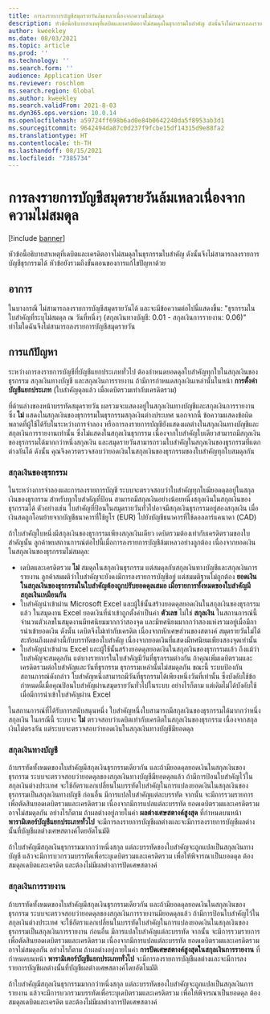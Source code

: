 ```yaml
---
title: การลงรายการบัญชีสมุดรายวันล้มเหลวเนื่องจากความไม่สมดุล
description: หัวข้อนี้อธิบายสาเหตุที่เดบิตและเครดิตอาจไม่สมดุลในธุรกรรมใบสำคัญ ดังนั้นจึงไม่สามารถลงรายการบัญชีธุรกรรมได้ หัวข้อยังรวมถึงขั้นตอนของการแก้ไขปัญหาด้วย
author: kweekley
ms.date: 08/03/2021
ms.topic: article
ms.prod: ''
ms.technology: ''
ms.search.form: ''
audience: Application User
ms.reviewer: roschlom
ms.search.region: Global
ms.author: kweekley
ms.search.validFrom: 2021-8-03
ms.dyn365.ops.version: 10.0.14
ms.openlocfilehash: a59724ff698b6ad0e84b0642240da5f8953ab3d1
ms.sourcegitcommit: 9642494da87c0d237f9fcbe15df14315d9e88fa2
ms.translationtype: HT
ms.contentlocale: th-TH
ms.lasthandoff: 08/15/2021
ms.locfileid: "7385734"
---
```

# <a name="journal-posting-failure-because-of-imbalance"></a>การลงรายการบัญชีสมุดรายวันล้มเหลวเนื่องจากความไม่สมดุล

[!include [banner](../includes/banner.md)]

หัวข้อนี้อธิบายสาเหตุที่เดบิตและเครดิตอาจไม่สมดุลในธุรกรรมใบสำคัญ ดังนั้นจึงไม่สามารถลงรายการบัญชีธุรกรรมได้ หัวข้อยังรวมถึงขั้นตอนของการแก้ไขปัญหาด้วย

## <a name="symptom"></a>อาการ

ในบางกรณี ไม่สามารถลงรายการบัญชีสมุดรายวันได้ และจะมีข้อความต่อไปนี้แสดงขึ้น: "ธุรกรรมในใบสำคัญที่ระบุไม่สมดุล ณ วันที่หนึ่งๆ (สกุลเงินทางบัญชี: 0.01 - สกุลเงินการรายงาน: 0.06)" ทำไมใดฉันจึงไม่สามารถลงรายการบัญชีสมุดรายวัน

## <a name="resolution"></a>การแก้ปัญหา

ระหว่างการลงรายการบัญชีที่บัญชีแยกประเภททั่วไป ต้องกําหนดยอดดุลใบสำคัญทุกใบในสกุลเงินของธุรกรรม สกุลเงินทางบัญชี และสกุลเงินการรายงาน ถ้ามีการกําหนดสกุลเงินเหล่านั้นในหน้า **การตั้งค่าบัญชีแยกประเภท** (ใบสำคัญดุลแล้ว เมื่อเดบิตรวมเท่ากับเครดิตรวม)

ที่ด้านล่างของหน้าบรรทัดสมุดรายวัน ผลรวมจะแสดงอยู่ในสกุลเงินทางบัญชีและสกุลเงินการรายงาน ซึ่ง **ไม่** แสดงในสกุลเงินของธุรกรรมในธุรกรรมสกุลเงินต่างประเทศ นอกจากนี้ ข้อความแสดงข้อผิดพลาดที่ผู้ใช้ได้รับในระหว่างการจำลอง หรือการลงรายการบัญชียังแสดงผลต่างในสกุลเงินทางบัญชีและสกุลเงินการรายงานเท่านั้น ซึ่งไม่แสดงในสกุลเงินธุรกรรม เนื่องจากใบสำคัญใบเดียวสามารถมีสกุลเงินของธุรกรรมได้มากกว่าหนึ่งสกุลเงิน และสมุดรายวันสามารถรวมใบสำคัญในสกุลเงินของธุรกรรมที่แตกต่างกันได้ ดังนั้น คุณจึงควรตรวจสอบว่ายอดเงินในสกุลเงินของธุรกรรมของใบสําคัญทุกใบสมดุลกัน

### <a name="transaction-currency"></a>สกุลเงินของธุรกรรม

ในระหว่างการจำลองและการลงรายการบัญชี ระบบจะตรวจสอบว่าใบสำคัญทุกใบมียอดดุลอยู่ในสกุลเงินของธุรกรรม สำหรับทุกใบสำคัญที่ป้อน สามารถมีสกุลเงินอย่างน้อยหนึ่งสกุลเงินในสกุลเงินของธุรกรรมได้ ตัวอย่างเช่น ใบสำคัญที่ป้อนในสมุดรายวันทั่วไปอาจมีสกุลเงินธุรกรรมอยู่สองสกุลเงิน เมื่อเงินสดถูกโอนย้ายจากบัญชีธนาคารที่ใช้ยูโร (EUR) ไปยังบัญชีธนาคารที่ใช้ดอลลาร์แคนาดา (CAD)

ถ้าใบสำคัญใบหนึ่งมีสกุลเงินของธุรกรรมเพียงสกุลเงินเดียว เดบิตรวมต้องเท่ากับเครดิตรวมของใบสำคัญนั้น ลูกค้าพบสถานการณ์ต่อไปนี้เมื่อการลงรายการบัญชีล้มเหลวอย่างถูกต้อง เนื่องจากยอดเงินในสกุลเงินของธุรกรรมไม่สมดุล:

- เดบิตและเครดิตรวม **ไม่** สมดุลในสกุลเงินธุรกรรม แต่สมดุลกับสกุลเงินทางบัญชีและสกุลเงินการรายงาน ลูกค้าสมมติว่าใบสำคัญจะยังคงมีการลงรายการบัญชีอยู่ แต่สมมติฐานไม่ถูกต้อง **ยอดเงินในสกุลเงินของธุรกรรมในใบสำคัญต้องถูกปรับยอดดุลเสมอ เมื่อรายการทั้งหมดของใบสำคัญมีสกุลเงินเหมือนกัน**
- ใบสำคัญนําเข้าผ่าน Microsoft Excel และผู้ใช้นั้นสร้างยอดดุลยอดเงินในสกุลเงินของธุรกรรมแล้ว ในสมุดงาน Excel ยอดเงินที่นําเข้าถูกตั้งค่าเป็นค่า **ตัวเลข** ไม่ใช่ **สกุลเงิน** ในสถานการณ์นี้ จํานวนตัวเลขในสมุดงานมีทศนิยมมากกว่าสองจุด และมีทศนิยมมากกว่าสองแห่งรวมอยู่เมื่อมีการนําเข้ายอดเงิน ดังนั้น เดบิตจึงไม่เท่ากับเครดิต เนื่องจากหักเศษส่วนของสตางค์ สมุดรายวันไม่ได้สะท้อนถึงผลต่างนี้กับบรรทัดของใบสำคัญ เนื่องจากยอดเงินที่แสดงมีทศนิยมเพียงสองจุดเท่านั้น
- ใบสำคัญนําเข้าผ่าน Excel และผู้ใช้นั้นสร้างยอดดุลยอดเงินในสกุลเงินของธุรกรรมแล้ว ถึงแม้ว่าใบสำคัญจะสมดุลกัน แต่บางรายการในใบสำคัญมีวันที่ธุรกรรมต่างกัน ถ้าคุณเพิ่มเดบิตรวมและเครดิตรวมต่อใบสำคัญและวันที่ธุรกรรม ธุรกรรมเหล่านั้นไม่สมดุลกัน ขณะนี้ ระบบป้องกันสถานการณ์ดังกล่าว ใบสำคัญหนึ่งสามารถมีวันที่ธุรกรรมได้เพียงหนึ่งวันที่เท่านั้น ซึ่งบังคับใช้ข้อกำหนดนี้เมื่อคุณป้อนใบสำคัญผ่านสมุดรายวันทั่วไปในระบบ อย่างไรก็ตาม แต่เดิมไม่ได้บังคับใช้เมื่อมีการนําเข้าใบสำคัญผ่าน Excel

ในสถานการณ์ที่ได้รับการสนับสนุนหนึ่ง ใบสำคัญหนึ่งใบสามารถมีสกุลเงินของธุรกรรมได้มากกว่าหนึ่งสกุลเงิน ในกรณีนี้ ระบบจะ **ไม่** ตรวจสอบว่าเดบิตเท่ากับเครดิตในสกุลเงินของธุรกรรม เนื่องจากสกุลเงินไม่ตรงกัน แต่ระบบจะตรวจสอบว่ายอดเงินในสกุลเงินทางบัญชีมียอดดุล

### <a name="accounting-currency"></a>สกุลเงินทางบัญชี

ถ้าบรรทัดทั้งหมดของใบสำคัญมีสกุลเงินธุรกรรมเดียวกัน และถ้ามียอดดุลยอดเงินในสกุลเงินของธุรกรรม ระบบจะตรวจสอบว่ายอดดุลของสกุลเงินทางบัญชีมียอดดุลแล้ว ถ้ามีการป้อนใบสำคัญไว้ในสกุลเงินต่างประเทศ จะใช้อัตราแลกเปลี่ยนในบรรทัดใบสำคัญในการแปลงยอดเงินในสกุลเงินของธุรกรรมเป็นสกุลเงินทางบัญชี ก่อนอื่น มีการแปลใบสำคัญแต่ละบรรทัด จากนั้น จะมีการรวมรายการเพื่อตัดสินยอดเดบิตรวมและเครดิตรวม เนื่องจากมีการแปลแต่ละบรรทัด ยอดเดบิตรวมและเครดิตรวมอาจไม่สมดุลกัน อย่างไรก็ตาม ถ้าผลต่างอยู่ภายในค่า **ผลต่างเศษสตางค์สูงสุด** ที่กําหนดบนหน้า **พารามิเตอร์บัญชีแยกประเภททั่วไป** จะมีการลงรายการบัญชีผลต่างและจะมีการลงรายการบัญชีผลต่างนั้นที่บัญชีผลต่างเศษสตางค์โดยอัตโนมัติ

ถ้าใบสำคัญมีสกุลเงินธุรกรรมมากกว่าหนึ่งสกุล แต่ละบรรทัดของใบสำคัญจะถูกแปลเป็นสกุลเงินทางบัญชี แล้วจะมีการบวกรวมบรรทัดเพื่อระบุเดบิตรวมและเครดิตรวม เพื่อให้พิจารณาเป็นยอดดุล ต้องสมดุลเดบิตและเครดิต และต้องไม่มีผลต่างการปัดเศษสตางค์

### <a name="reporting-currency"></a>สกุลเงินการรายงาน

ถ้าบรรทัดทั้งหมดของใบสำคัญมีสกุลเงินธุรกรรมเดียวกัน และถ้ามียอดดุลยอดเงินในสกุลเงินของธุรกรรม ระบบจะตรวจสอบว่ายอดดุลของสกุลเงินการรายงานมียอดดุลแล้ว ถ้ามีการป้อนใบสำคัญไว้ในสกุลเงินต่างประเทศ จะใช้อัตราแลกเปลี่ยนในบรรทัดใบสำคัญในการแปลงยอดเงินในสกุลเงินของธุรกรรมเป็นสกุลเงินการรายงาน ก่อนอื่น มีการแปลใบสำคัญแต่ละบรรทัด จากนั้น จะมีการรวมรายการเพื่อตัดสินยอดเดบิตรวมและเครดิตรวม เนื่องจากมีการแปลแต่ละบรรทัด ยอดเดบิตรวมและเครดิตรวมอาจไม่สมดุลกัน อย่างไรก็ตาม ถ้าผลต่างอยู่ภายในค่า **การปัดเศษสตางค์สูงสุดในสกุลเงินการรายงาน** ที่กําหนดบนหน้า **พารามิเตอร์บัญชีแยกประเภททั่วไป** จะมีการลงรายการบัญชีผลต่างและจะมีการลงรายการบัญชีผลต่างนั้นที่บัญชีผลต่างเศษสตางค์โดยอัตโนมัติ

ถ้าใบสำคัญมีสกุลเงินธุรกรรมมากกว่าหนึ่งสกุล แต่ละบรรทัดของใบสำคัญจะถูกแปลเป็นสกุลเงินการรายงาน แล้วจะมีการบวกรวมบรรทัดเพื่อระบุเดบิตรวมและเครดิตรวม เพื่อให้พิจารณาเป็นยอดดุล ต้องสมดุลเดบิตและเครดิต และต้องไม่มีผลต่างการปัดเศษสตางค์
